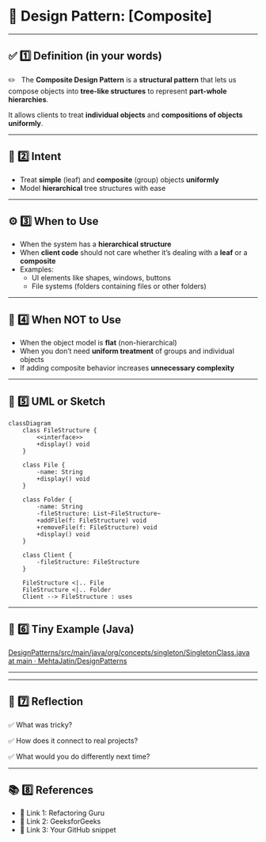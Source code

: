 # 📌 Design Pattern: [Composite]

---

## ✅ 1️⃣ Definition (in your words)

✏️   The **Composite Design Pattern** is a **structural pattern** that lets us compose objects into **tree-like structures** to represent **part-whole hierarchies**.

It allows clients to treat **individual objects** and **compositions of objects** **uniformly**.

---

## 🎯 2️⃣ Intent

- Treat **simple** (leaf) and **composite** (group) objects **uniformly**
- Model **hierarchical** tree structures with ease

---

## ⚙️ 3️⃣ When to Use

- When the system has a **hierarchical structure**
- When **client code** should not care whether it’s dealing with a **leaf** or a **composite**
- Examples:
    - UI elements like shapes, windows, buttons
    - File systems (folders containing files or other folders)

---

## 🚫 4️⃣ When NOT to Use

- When the object model is **flat** (non-hierarchical)
- When you don’t need **uniform treatment** of groups and individual objects
- If adding composite behavior increases **unnecessary complexity**

---

## 🧩 5️⃣ UML or Sketch

```mermaid
classDiagram
    class FileStructure {
        <<interface>>
        +display() void
    }

    class File {
        -name: String
        +display() void
    }

    class Folder {
        -name: String
        -fileStructure: List~FileStructure~
        +addFile(f: FileStructure) void
        +removeFile(f: FileStructure) void
        +display() void
    }

    class Client {
        -fileStructure: FileStructure
    }

    FileStructure <|.. File
    FileStructure <|.. Folder
    Client --> FileStructure : uses

```

---

## 📝 6️⃣ Tiny Example (Java)

[DesignPatterns/src/main/java/org/concepts/singleton/SingletonClass.java at main · MehtaJatin/DesignPatterns](https://github.com/MehtaJatin/DesignPatterns/blob/main/src/main/java/org/concepts/singleton/SingletonClass.java)

---

---

## 🧠 7️⃣ Reflection

✅ What was tricky?

✅ How does it connect to real projects?

✅ What would you do differently next time?

---

## 📚 8️⃣ References

- 📖 Link 1: Refactoring Guru
- 📖 Link 2: GeeksforGeeks
- 📖 Link 3: Your GitHub snippet